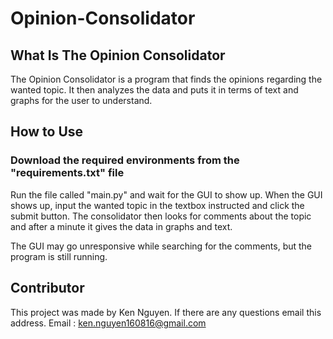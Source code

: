 # Opinion-Consolidator
## What Is The Opinion Consolidator
The Opinion Consolidator is a program that finds the opinions regarding the wanted topic. It then analyzes the data and puts it in terms of text and graphs for the user to understand. 

## How to Use
### **Download the required environments from the "requirements.txt" file**

Run the file called "main.py" and wait for the GUI to show up. When the GUI shows up, input the wanted topic in the textbox instructed and click the submit button. The consolidator then looks for comments about the topic and after a minute it gives the data in graphs and text.  

The GUI may go unresponsive while searching for the comments, but the program is still running. 

## Contributor
This project was made by Ken Nguyen. If there are any questions email this address.
Email : ken.nguyen160816@gmail.com
